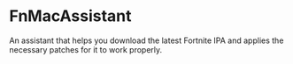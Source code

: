 # FnMacAssistant
An assistant that helps you download the latest Fortnite IPA and applies the necessary patches for it to work properly.
